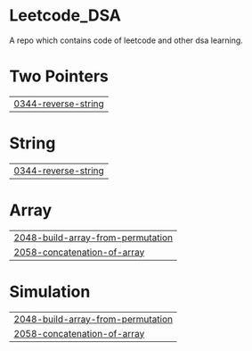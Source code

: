 # Leetcode_DSA
A repo which contains code of leetcode and other dsa learning.


# Two Pointers
|  |
| ------- |
| [0344-reverse-string](https://github.com/Kshitij-200/Leetcode_DSA/tree/master/0344-reverse-string) |
# String
|  |
| ------- |
| [0344-reverse-string](https://github.com/Kshitij-200/Leetcode_DSA/tree/master/0344-reverse-string) |
# Array
|  |
| ------- |
| [2048-build-array-from-permutation](https://github.com/Kshitij-200/Leetcode_DSA/tree/master/2048-build-array-from-permutation) |
| [2058-concatenation-of-array](https://github.com/Kshitij-200/Leetcode_DSA/tree/master/2058-concatenation-of-array) |
# Simulation
|  |
| ------- |
| [2048-build-array-from-permutation](https://github.com/Kshitij-200/Leetcode_DSA/tree/master/2048-build-array-from-permutation) |
| [2058-concatenation-of-array](https://github.com/Kshitij-200/Leetcode_DSA/tree/master/2058-concatenation-of-array) |